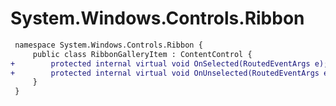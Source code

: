 # System.Windows.Controls.Ribbon

``` diff
 namespace System.Windows.Controls.Ribbon {
     public class RibbonGalleryItem : ContentControl {
+        protected internal virtual void OnSelected(RoutedEventArgs e);
+        protected internal virtual void OnUnselected(RoutedEventArgs e);
     }
 }
```
